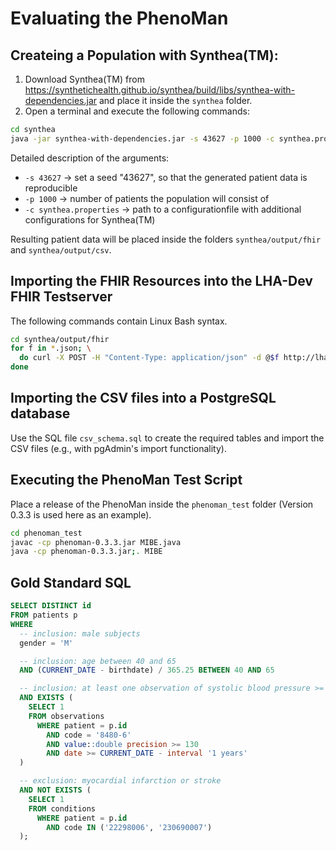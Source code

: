 ﻿# Evaluating the PhenoMan

## Createing a Population with Synthea(TM):

1. Download Synthea(TM) from https://synthetichealth.github.io/synthea/build/libs/synthea-with-dependencies.jar
   and place it inside the `synthea` folder.
2. Open a terminal and execute the following commands:
```bash
cd synthea
java -jar synthea-with-dependencies.jar -s 43627 -p 1000 -c synthea.properties
```

Detailed description of the arguments:
* `-s 43627` -> set a seed "43627", so that the generated patient data is reproducible
* `-p 1000` -> number of patients the population will consist of
* `-c synthea.properties` -> path to a configurationfile with additional configurations for Synthea(TM)

Resulting patient data will be placed inside the folders `synthea/output/fhir` and `synthea/output/csv`.

## Importing the FHIR Resources into the LHA-Dev FHIR Testserver

The following commands contain Linux Bash syntax.
```bash
cd synthea/output/fhir
for f in *.json; \
  do curl -X POST -H "Content-Type: application/json" -d @$f http://lha-dev.imise.uni-leipzig.de:8091/hapi-fhir-jpaserver/fhir; \
done
```

## Importing the CSV files into a PostgreSQL database

Use the SQL file `csv_schema.sql` to create the required tables and import the CSV files (e.g., with pgAdmin's import functionality).

## Executing the PhenoMan Test Script

Place a release of the PhenoMan inside the `phenoman_test` folder (Version 0.3.3 is used here as an example).

```bash
cd phenoman_test
javac -cp phenoman-0.3.3.jar MIBE.java
java -cp phenoman-0.3.3.jar;. MIBE
```

## Gold Standard SQL

```sql
SELECT DISTINCT id
FROM patients p
WHERE
  -- inclusion: male subjects
  gender = 'M'

  -- inclusion: age between 40 and 65
  AND (CURRENT_DATE - birthdate) / 365.25 BETWEEN 40 AND 65

  -- inclusion: at least one observation of systolic blood pressure >= 130 mmHg in the last year
  AND EXISTS (
    SELECT 1
    FROM observations
      WHERE patient = p.id
        AND code = '8480-6'
        AND value::double precision >= 130
        AND date >= CURRENT_DATE - interval '1 years'
  )

  -- exclusion: myocardial infarction or stroke
  AND NOT EXISTS (
    SELECT 1
    FROM conditions
      WHERE patient = p.id
        AND code IN ('22298006', '230690007')
  );
```
